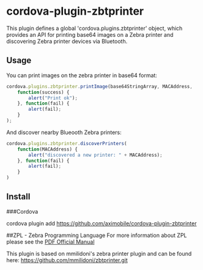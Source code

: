 # cordova-plugin-zbtprinter
This plugin defines a global 'cordova.plugins.zbtprinter' object, which provides an API for printing base64 images on a Zebra printer 
and discovering Zebra printer devices via Bluetooth.


## Usage
You can print images on the zebra printer in base64 format:

```js
cordova.plugins.zbtprinter.printImage(base64StringArray, MACAddress,
    function(success) { 
        alert("Print ok"); 
    }, function(fail) { 
        alert(fail); 
    }
);
```

And discover nearby Blueooth Zebra printers:

```js
cordova.plugins.zbtprinter.discoverPrinters(
    function(MACAddress) { 
        alert("discovered a new printer: " + MACAddress); 
    }, function(fail) { 
        alert(fail); 
    }
)
```

## Install
###Cordova

cordova plugin add https://github.com/aximobile/cordova-plugin-zbtprinter

##ZPL - Zebra Programming Language
For more information about ZPL please see the  [PDF Official Manual](https://support.zebra.com/cpws/docs/zpl/zpl_manual.pdf)

This plugin is based on mmilidoni's zebra printer plugin and can be found here: https://github.com/mmilidoni/zbtprinter.git
